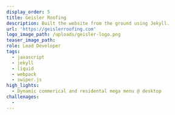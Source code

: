 ```yaml
---
display_order: 5
title: Geisler Roofing
description: Built the website from the ground using Jekyll.
url: 'https://geislerroofing.com'
logo_image_path: /uploads/geisler-logo.png
teaser_image_path:
role: Lead Developer
tags:
  - javascript
  - jekyll
  - liquid
  - webpack
  - swiper.js
high_lights:
  - Dynamic commerical and residental mega menu @ desktop
challenages:
  -
---
```


